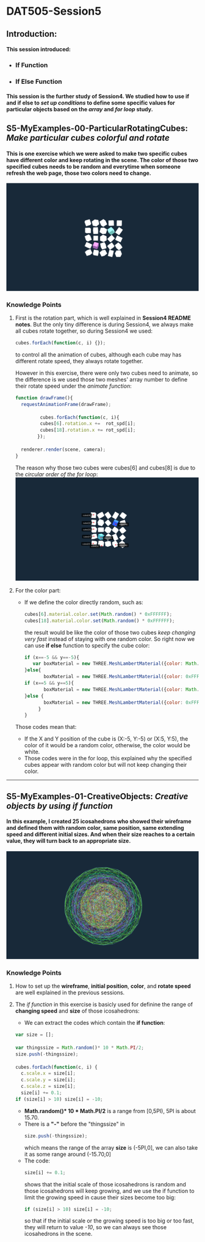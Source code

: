 # DAT505-Session5
## Introduction:
#### This session introduced:
  * ### If Function
  * ### If Else Function
#### This session is the further study of Session4. We studied how to use **if and if else** to *set up conditions* to define some specific values for particular objects based on the *array* and *for loop* study.
## S5-MyExamples-00-ParticularRotatingCubes: *Make particular cubes colorful and rotate*
#### This is one exercise which we were asked to make two specific cubes have different color and keep rotating in the scene. The color of those two specified cubes needs to be random and everytime when someone refresh the web page, those two colors need to change.
![S5-MyExamples-00-ParticularRotatingCubes00](/Session5/(README)pictures/pic-0.png "S5-MyExamples-00-ParticularRotatingCubes00")
### Knowledge Points
1. First is the rotation part, which is well explained in **Session4 README notes**. But the only tiny difference is during Session4, we always make all cubes rotate together, so during Session4 we used:
   ```javascript
   cubes.forEach(function(c, i) {});
   ```
   to control all the animation of cubes, although each cube may has different rotate speed, they always rotate together.

   However in this exercise, there were only two cubes need to animate, so the difference is we used those two meshes' array number to define their rotate speed under the *animate function*:
   ```javascript
   function drawFrame(){
     requestAnimationFrame(drawFrame);

            cubes.forEach(function(c, i){
            cubes[6].rotation.x +=  rot_spd[i];
            cubes[18].rotation.x += rot_spd[i];
           });

     renderer.render(scene, camera);
   }
   ```
   The reason why those two cubes were cubes[6] and cubes[8] is due to the *circular order of the for loop*:
   ![S5-MyExamples-00-ParticularRotatingCubes01](/Session5/(README)pictures/pic-1.png "S5-MyExamples-00-ParticularRotatingCubes01")
2. For the color part:
   * If we define the color directly random, such as:
     ```javascript
     cubes[6].material.color.set(Math.random() * 0xFFFFFF);
     cubes[18].material.color.set(Math.random() * 0xFFFFFF);
     ```
     the result would be like the color of those two cubes *keep changing very fast* instead of staying with one random color. So right now we can use **if else** function to specify the cube color:
     ```javascript
     if (x==-5 && y==-5){
        var boxMaterial = new THREE.MeshLambertMaterial({color: Math.random() * 0xFFFFFF});
     }else{
            boxMaterial = new THREE.MeshLambertMaterial({color: 0xFFFFFF});
     if (x==5 && y==5){
            boxMaterial = new THREE.MeshLambertMaterial({color: Math.random() * 0xFFFFFF});
     }else {
            boxMaterial = new THREE.MeshLambertMaterial({color: 0xFFFFFF});
          }
     }
     ```
   Those codes mean that:
   * If the X and Y position of the cube is (X:-5, Y:-5) or (X:5, Y:5), the color of it would be a random color, otherwise, the color would be white.
   * Those codes were in the for loop, this explained why the specified cubes appear with random color but will not keep changing their color.

********************

## S5-MyExamples-01-CreativeObjects: *Creative objects by using if function*
#### In this example, I created 25 icosahedrons who showed their wireframe and defined them with random color, same position, same extending speed and different initial sizes. And when their size reaches to a certain value, they will turn back to an appropriate size.
![S5-MyExamples-01-CreativeObjects00](/Session5/(README)pictures/pic-2.png "S5-MyExamples-01-CreativeObjects00")
### Knowledge Points
1. How to set up the **wireframe**, **initial position**, **color**, and **rotate speed** are well explained in the previous sessions.

2. The *if function* in this exercise is basicly used for definine the range of  **changing speed** and **size** of those icosahedrons:
   * We can extract the codes which contain the **if function**:
   ```javascript
   var size = [];

   var thingssize = Math.random()* 10 * Math.PI/2;
   size.push(-thingssize);

   cubes.forEach(function(c, i) {
     c.scale.x = size[i];
     c.scale.y = size[i];
     c.scale.z = size[i];
     size[i] += 0.1;
   if (size[i] > 10) size[i] = -10;
   ```
   * __Math.random()* 10 * Math.PI/2__ is a range from [0,5PI), 5PI is about 15.70.
   * There is a __"-"__ before the "thingssize" in
     ```javascript
     size.push(-thingssize);
     ```
     which means the range of the array **size** is (-5PI,0], we can also take it as some range around (-15.70,0]
   * The code:
     ```javascript
     size[i] += 0.1;
     ```
     shows that the initial scale of those icosahedrons is random and those icosahedrons will keep growing, and we use the if function to limit the growing speed in cause their sizes become too big:
     ```javascript
     if (size[i] > 10) size[i] = -10;
     ```
     so that if the initial scale or the growing speed is too big or too fast, they will return to value *-10*, so we can always see those icosahedrons in the scene.
